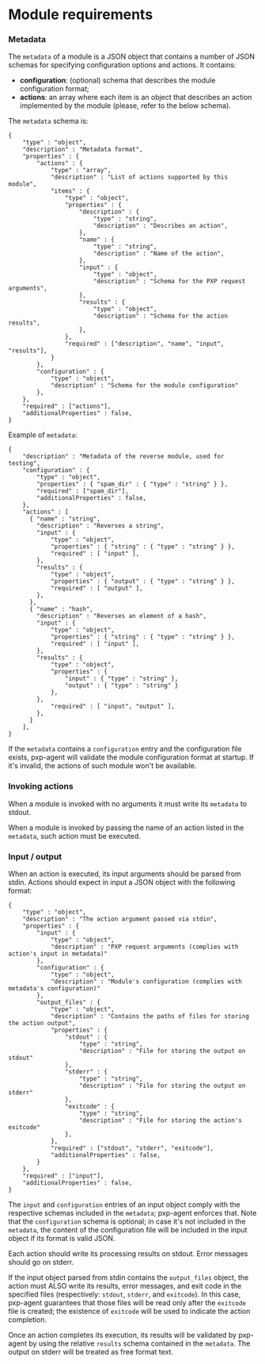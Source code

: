 # Module requirements

### Metadata

The `metadata` of a module is a JSON object that contains a number of JSON
schemas for specifying configuration options and actions. It contains:

 - **configuration**: (optional) schema that describes the module configuration format;
 - **actions**: an array where each item is an object that describes an action implemented by the module (please, refer to the below schema).

The `metadata` schema is:

    {
        "type" : "object",
        "description" : "Metadata format",
        "properties" : {
            "actions" : {
                "type" : "array",
                "description" : "List of actions supported by this module",
                "items" : {
                    "type" : "object",
                    "properties" : {
                        "description" : {
                            "type" : "string",
                            "description" : "Describes an action",
                        },
                        "name" : {
                            "type" : "string",
                            "description" : "Name of the action",
                        },
                        "input" : {
                            "type" : "object",
                            "description" : "Schema for the PXP request arguments",
                        },
                        "results" : {
                            "type" : "object",
                            "description" : "Schema for the action results",
                        },
                    },
                    "required" : ["description", "name", "input", "results"],
                }
            },
            "configuration" : {
                "type" : "object",
                "description" : "Schema for the module configuration"
            },
        },
        "required" : ["actions"],
        "additionalProperties" : false,
    }

Example of `metadata`:

    {
        "description" : "Metadata of the reverse module, used for testing",
        "configuration" : {
            "type" : "object",
            "properties" : { "spam_dir" : { "type" : "string" } },
            "required" : ["spam_dir"],
            "additionalProperties" : false,
        },
        "actions" : [
          { "name" : "string",
            "description" : "Reverses a string",
            "input" : {
                "type" : "object",
                "properties" : { "string" : { "type" : "string" } },
                "required" : [ "input" ],
            },
            "results" : {
                "type" : "object",
                "properties" : { "output" : { "type" : "string" } },
                "required" : [ "output" ],
            },
          },
          { "name" : "hash",
            "description" : "Reverses an element of a hash",
            "input" : {
                "type" : "object",
                "properties" : { "string" : { "type" : "string" } },
                "required" : [ "input" ],
            },
            "results" : {
                "type" : "object",
                "properties" : {
                    "input" : { "type" : "string" },
                    "output" : { "type" : "string" }
                },
            },
                "required" : [ "input", "output" ],
            },
          }
        ],
    }

If the `metadata` contains a `configuration` entry and the configuration file
exists, pxp-agent will validate the module configuration format at startup. If
it's invalid, the actions of such module won't be available.

### Invoking actions

When a module is invoked with no arguments it must write its `metadata` to
stdout.

When a module is invoked by passing the name of an action listed in the
`metadata`, such action must be executed.

### Input / output

When an action is executed, its input arguments should be parsed from stdin.
Actions should expect in input a JSON object with the following format:

    {
        "type" : "object",
        "description" : "The action argument passed via stdin",
        "properties" : {
            "input" : {
                "type" : "object",
                "description" : "PXP request arguments (complies with action's input in metadata)"
            },
            "configuration" : {
                "type" : "object",
                "description" : "Module's configuration (complies with metadata's configuration)"
            },
            "output_files" : {
                "type" : "object",
                "description" : "Contains the paths of files for storing the action output",
                "properties" : {
                    "stdout" : {
                        "type" : "string",
                        "description" : "File for storing the output on stdout"
                    },
                    "stderr" : {
                        "type" : "string",
                        "description" : "File for storing the output on stderr"
                    },
                    "exitcode" : {
                        "type" : "string",
                        "description" : "File for storing the action's exitcode"
                    },
                },
                "required" : ["stdout", "stderr", "exitcode"],
                "additionalProperties" : false,
            }
        },
        "required" : ["input"],
        "additionalProperties" : false,
    }

The `input` and `configuration` entries of an input object comply with the
respective schemas included in the `metadata`; pxp-agent enforces that. Note
that the `configuration` schema is optional; in case it's not included in the
`metadata`, the content of the configuration file will be included in the input
object if its format is valid JSON.

Each action should write its processing results on stdout. Error messages should
go on stderr.

If the input object parsed from stdin contains the `output_files` object, the
action must ALSO write its results, error messages, and exit code in the
specified files (respectively: `stdout`, `stderr`, and `exitcode`). In this
case, pxp-agent guarantees that those files will be read only after the
`exitcode` file is created; the existence of `exitcode` will be used to indicate
the action completion.

Once an action completes its execution, its results will be validated by
pxp-agent by using the relative `results` schema contained in the `metadata`.
The output on stderr will be treated as free format text.

